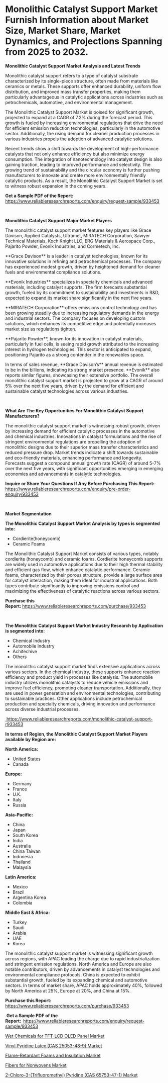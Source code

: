 <p><h1>Monolithic Catalyst Support Market Furnish Information about Market Size, Market Share, Market Dynamics, and Projections Spanning from 2025 to 2032.</h1></p><p><strong>Monolithic Catalyst Support Market Analysis and Latest Trends</strong></p>
<p><p>Monolithic catalyst support refers to a type of catalyst substrate characterized by its single-piece structure, often made from materials like ceramics or metals. These supports offer enhanced durability, uniform flow distribution, and improved mass transfer properties, making them particularly advantageous in catalytic applications across industries such as petrochemicals, automotive, and environmental management.</p><p>The Monolithic Catalyst Support Market is poised for significant growth, projected to expand at a CAGR of 7.2% during the forecast period. This growth is fueled by increasing environmental regulations that drive the need for efficient emission reduction technologies, particularly in the automotive sector. Additionally, the rising demand for cleaner production processes in various industries propels the adoption of advanced catalytic solutions.</p><p>Recent trends show a shift towards the development of high-performance catalysts that not only enhance efficiency but also minimize energy consumption. The integration of nanotechnology into catalyst design is also gaining traction, leading to improved performance and selectivity. The growing trend of sustainability and the circular economy is further pushing manufacturers to innovate and create more environmentally friendly catalytic products. As a result, the Monolithic Catalyst Support Market is set to witness robust expansion in the coming years.</p></p>
<p><strong>Get a Sample PDF of the Report:&nbsp;</strong> <a href="https://www.reliableresearchreports.com/enquiry/request-sample/933453?utm_campaign=40&utm_medium=2&utm_source=Github&utm_content=ia&utm_term=01022025&utm_id=monolithic-catalyst-support">https://www.reliableresearchreports.com/enquiry/request-sample/933453</a></p>
<p>&nbsp;</p>
<p><strong>Monolithic Catalyst Support Major Market Players</strong></p>
<p><p>The monolithic catalyst support market features key players like Grace Davison, Applied Catalysts, Ultramet, MIRATECH Corporation, Sawyer Technical Materials, Koch Knight LLC, ERG Materials & Aerospace Corp., Pajarito Powder, Evonik Industries, and Cormetech, Inc. </p><p>**Grace Davison** is a leader in catalyst technologies, known for its innovative solutions in refining and petrochemical processes. The company has experienced modest growth, driven by heightened demand for cleaner fuels and environmental compliance solutions.</p><p>**Evonik Industries** specializes in specialty chemicals and advanced materials, including catalyst supports. The firm forecasts substantial growth, fueled by its commitment to sustainability and investments in R&D, expected to expand its market share significantly in the next five years.</p><p>**MIRATECH Corporation** offers emissions control technology and has been growing steadily due to increasing regulatory demands in the energy and industrial sectors. The company focuses on developing custom solutions, which enhances its competitive edge and potentially increases market size as regulations tighten.</p><p>**Pajarito Powder**, known for its innovation in catalyst materials, particularly in fuel cells, is seeing rapid growth attributed to the increasing interest in hydrogen technologies. This sector is anticipated to expand, positioning Pajarito as a strong contender in the renewables space.</p><p>In terms of sales revenue, **Grace Davison’s** annual revenue is estimated to be in the billions, indicating its strong market presence. **Evonik** also reports similar figures, showcasing their extensive portfolio. The overall monolithic catalyst support market is projected to grow at a CAGR of around 5% over the next five years, driven by the demand for efficient and sustainable catalyst technologies across various industries.</p></p>
<p>&nbsp;</p>
<p><strong>What Are The Key Opportunities For Monolithic Catalyst Support Manufacturers?</strong></p>
<p><p>The monolithic catalyst support market is witnessing robust growth, driven by increasing demand for efficient catalytic processes in the automotive and chemical industries. Innovations in catalyst formulations and the rise of stringent environmental regulations are propelling the adoption of monolithic designs due to their superior mass transfer characteristics and reduced pressure drop. Market trends indicate a shift towards sustainable and eco-friendly materials, enhancing performance and longevity. Forecasts suggest a compound annual growth rate (CAGR) of around 5-7% over the next five years, with significant opportunities emerging in emerging economies and advancements in catalytic technologies.</p></p>
<p><strong>Inquire or Share Your Questions If Any Before Purchasing This Report:</strong> <a href="https://www.reliableresearchreports.com/enquiry/pre-order-enquiry/933453?utm_campaign=40&utm_medium=2&utm_source=Github&utm_content=ia&utm_term=01022025&utm_id=monolithic-catalyst-support">https://www.reliableresearchreports.com/enquiry/pre-order-enquiry/933453</a></p>
<p>&nbsp;</p>
<p><strong>Market Segmentation</strong></p>
<p><strong>The Monolithic Catalyst Support Market Analysis by types is segmented into:</strong></p>
<p><ul><li>Cordierite(honeycomb)</li><li>Ceramic Foams</li></ul></p>
<p><p>The Monolithic Catalyst Support Market consists of various types, notably cordierite (honeycomb) and ceramic foams. Cordierite honeycomb supports are widely used in automotive applications due to their high thermal stability and efficient gas flow, which enhance catalytic performance. Ceramic foams, characterized by their porous structure, provide a large surface area for catalyst interaction, making them ideal for industrial applications. Both types contribute significantly to improving emissions control and maximizing the effectiveness of catalytic reactions across various sectors.</p></p>
<p><strong>Purchase this Report:&nbsp;</strong><a href="https://www.reliableresearchreports.com/purchase/933453?utm_campaign=40&utm_medium=2&utm_source=Github&utm_content=ia&utm_term=01022025&utm_id=monolithic-catalyst-support">https://www.reliableresearchreports.com/purchase/933453</a></p>
<p>&nbsp;</p>
<p><strong>The Monolithic Catalyst Support Market Industry Research by Application is segmented into:</strong></p>
<p><ul><li>Chemical Industry</li><li>Automobile Industry</li><li>Achitechive</li><li>Others</li></ul></p>
<p><p>The monolithic catalyst support market finds extensive applications across various sectors. In the chemical industry, these supports enhance reaction efficiency and product yield in processes like catalysis. The automobile industry utilizes monolithic catalysts to reduce vehicle emissions and improve fuel efficiency, promoting cleaner transportation. Additionally, they are used in power generation and environmental technologies, contributing to sustainable practices. Other applications include petrochemical production and specialty chemicals, driving innovation and performance across diverse industrial processes.</p></p>
<p><a href="https://www.reliableresearchreports.com/monolithic-catalyst-support-r933453?utm_campaign=40&utm_medium=2&utm_source=Github&utm_content=ia&utm_term=01022025&utm_id=monolithic-catalyst-support">&nbsp;https://www.reliableresearchreports.com/monolithic-catalyst-support-r933453</a></p>
<p><strong>In terms of Region, the Monolithic Catalyst Support Market Players available by Region are:</strong></p>
<p>
    <p> <strong> North America: </strong>
        <ul>
            <li>United States</li>
            <li>Canada</li>
        </ul>
        </p> 
    <p> <strong> Europe: </strong>
        <ul>
            <li>Germany</li>
            <li>France</li>
            <li>U.K.</li>
            <li>Italy</li>
            <li>Russia</li>
        </ul>
        </p> 
    <p> <strong> Asia-Pacific: </strong>
        <ul>
            <li>China</li>
            <li>Japan</li>
            <li>South Korea</li>
            <li>India</li>
            <li>Australia</li>
            <li>China Taiwan</li>
            <li>Indonesia</li>
            <li>Thailand</li>
            <li>Malaysia</li>
        </ul>
        </p> 
    <p> <strong> Latin America: </strong>
        <ul>
            <li>Mexico</li>
            <li>Brazil</li>
            <li>Argentina Korea</li>
            <li>Colombia</li>
        </ul>
        </p> 
    <p> <strong> Middle East & Africa: </strong>
        <ul>
            <li>Turkey</li>
            <li>Saudi</li>
            <li>Arabia</li>
            <li>UAE</li>
            <li>Korea</li>
        </ul>
    </p>
    </p>
<p><p>The monolithic catalyst support market is witnessing significant growth across regions, with APAC leading the charge due to rapid industrialization and stringent emission regulations. North America and Europe are also notable contributors, driven by advancements in catalyst technologies and environmental compliance protocols. China is expected to exhibit substantial growth, fueled by its expanding chemical and automotive sectors. In terms of market share, APAC holds approximately 40%, followed by North America at 25%, Europe at 20%, and China at 15%.</p></p>
<p><strong>Purchase this Report: </strong><a href="https://www.reliableresearchreports.com/purchase/933453?utm_campaign=40&utm_medium=2&utm_source=Github&utm_content=ia&utm_term=01022025&utm_id=monolithic-catalyst-support">https://www.reliableresearchreports.com/purchase/933453</a></p>
<p>&nbsp;<strong>Get a Sample PDF of the Report:&nbsp;&nbsp;</strong><a href="https://www.reliableresearchreports.com/enquiry/request-sample/933453?utm_campaign=40&utm_medium=2&utm_source=Github&utm_content=ia&utm_term=01022025&utm_id=monolithic-catalyst-support">https://www.reliableresearchreports.com/enquiry/request-sample/933453</a></p>
<p><strong></strong></p>
<p><p><a href="https://github.com/voigttyagi/Market-Research-Report-List-1/blob/main/wet-chemicals-for-tft-lcd-oled-panel-market.md?utm_campaign=40&utm_medium=2&utm_source=Github&utm_content=ia&utm_term=01022025&utm_id=monolithic-catalyst-support">Wet Chemicals for TFT-LCD OLED Panel Market</a></p><p><a href="https://github.com/jenithschijf/Market-Research-Report-List-1/blob/main/vinyl-pyridine-latex-cas-25053-48-9-market.md?utm_campaign=40&utm_medium=2&utm_source=Github&utm_content=ia&utm_term=01022025&utm_id=monolithic-catalyst-support">Vinyl Pyridine Latex (CAS 25053-48-9) Market</a></p><p><a href="https://github.com/saoutiguarro/Market-Research-Report-List-1/blob/main/flame-retardant-foams-and-insulation-market.md?utm_campaign=40&utm_medium=2&utm_source=Github&utm_content=ia&utm_term=01022025&utm_id=monolithic-catalyst-support">Flame-Retardant Foams and Insulation Market</a></p><p><a href="https://github.com/ahamdyzabira4/Market-Research-Report-List-1/blob/main/fibers-for-nonwovens-market.md?utm_campaign=40&utm_medium=2&utm_source=Github&utm_content=ia&utm_term=01022025&utm_id=monolithic-catalyst-support">Fibers for Nonwovens Market</a></p><p><a href="https://github.com/saroarmaicky/Market-Research-Report-List-1/blob/main/2-chloro-3-trifluoromethyl-pyridine-cas-65753-47-1-market.md?utm_campaign=40&utm_medium=2&utm_source=Github&utm_content=ia&utm_term=01022025&utm_id=monolithic-catalyst-support">2-Chloro-3-(Trifluoromethyl) Pyridine (CAS 65753-47-1) Market</a></p></p>